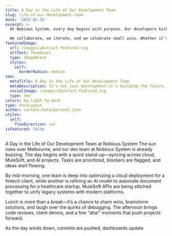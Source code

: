 ```yaml
---
title: A Day in the Life of Our Development Team
slug: life-of-our-development-team
date: '2025-01-15'
excerpt: >-
  At Nobious System, every day begins with purpose. Our developers kick off with a quick stand-up, aligning on goals and blockers. From integrating complex MuleSoft APIs to deploying scalable cloud solutions, the team thrives on solving real-world challenges. AI models are trained, tested, and tuned—sometimes over coffee, sometimes over code.

  We collaborate, we iterate, and we celebrate small wins. Whether it’s debugging a tricky issue or launching a new feature, every moment is driven by innovation and impact.
featuredImage:
  url: /images/abstract-feature3.svg
  altText: Thumbnail
  type: ImageBlock
  styles:
    self:
      borderRadius: medium
seo:
  metaTitle: A Day in the Life of Our Development Team
  metaDescription: It’s not just development—it’s building the future, one sprint at a time.
  socialImage: /images/abstract-feature3.svg
  type: Seo
colors: bg-light-fg-dark
type: PostLayout
author: content/data/person2.json
styles:
  self:
    flexDirection: col
isFeatured: false
---
```


A Day in the Life of Our Development Team at Nobious System
The sun rises over Melbourne, and our dev team at Nobious System is already buzzing. The day begins with a quick stand-up—syncing across cloud, MuleSoft, and AI projects. Tasks are prioritized, blockers are flagged, and ideas start flowing.

By mid-morning, one team is deep into optimizing a cloud deployment for a fintech client, while another is refining an AI model to automate document processing for a healthcare startup. MuleSoft APIs are being stitched together to unify legacy systems with modern platforms.

Lunch is more than a break—it’s a chance to share wins, brainstorm solutions, and laugh over the quirks of debugging. The afternoon brings code reviews, client demos, and a few “aha!” moments that push projects forward.

As the day winds down, commits are pushed, dashboards update